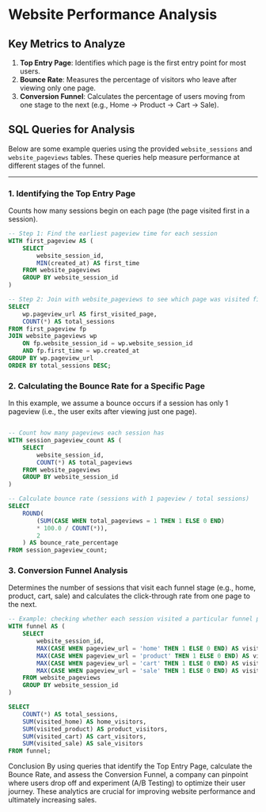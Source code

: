 # Website Performance Analysis


## Key Metrics to Analyze

1. **Top Entry Page**: Identifies which page is the first entry point for most users.  
2. **Bounce Rate**: Measures the percentage of visitors who leave after viewing only one page.  
3. **Conversion Funnel**: Calculates the percentage of users moving from one stage to the next (e.g., Home → Product → Cart → Sale).

## SQL Queries for Analysis

Below are some example queries using the provided `website_sessions` and `website_pageviews` tables. These queries help measure performance at different stages of the funnel.

---

### 1. Identifying the Top Entry Page

Counts how many sessions begin on each page (the page visited first in a session).

```sql
-- Step 1: Find the earliest pageview time for each session
WITH first_pageview AS (
    SELECT 
        website_session_id,
        MIN(created_at) AS first_time
    FROM website_pageviews
    GROUP BY website_session_id
)

-- Step 2: Join with website_pageviews to see which page was visited first
SELECT 
    wp.pageview_url AS first_visited_page,
    COUNT(*) AS total_sessions
FROM first_pageview fp
JOIN website_pageviews wp 
    ON fp.website_session_id = wp.website_session_id
    AND fp.first_time = wp.created_at
GROUP BY wp.pageview_url
ORDER BY total_sessions DESC;
```
### 2. Calculating the Bounce Rate for a Specific Page
In this example, we assume a bounce occurs if a session has only 1 pageview (i.e., the user exits after viewing just one page).
```sql

-- Count how many pageviews each session has
WITH session_pageview_count AS (
    SELECT
        website_session_id,
        COUNT(*) AS total_pageviews
    FROM website_pageviews
    GROUP BY website_session_id
)

-- Calculate bounce rate (sessions with 1 pageview / total sessions)
SELECT
    ROUND(
        (SUM(CASE WHEN total_pageviews = 1 THEN 1 ELSE 0 END) 
        * 100.0 / COUNT(*)), 
        2
    ) AS bounce_rate_percentage
FROM session_pageview_count;
```
### 3. Conversion Funnel Analysis
Determines the number of sessions that visit each funnel stage (e.g., home, product, cart, sale) and calculates the click-through rate from one page to the next.
```sql
-- Example: checking whether each session visited a particular funnel page
WITH funnel AS (
    SELECT 
        website_session_id,
        MAX(CASE WHEN pageview_url = 'home' THEN 1 ELSE 0 END) AS visited_home,
        MAX(CASE WHEN pageview_url = 'product' THEN 1 ELSE 0 END) AS visited_product,
        MAX(CASE WHEN pageview_url = 'cart' THEN 1 ELSE 0 END) AS visited_cart,
        MAX(CASE WHEN pageview_url = 'sale' THEN 1 ELSE 0 END) AS visited_sale
    FROM website_pageviews
    GROUP BY website_session_id
)

SELECT
    COUNT(*) AS total_sessions,
    SUM(visited_home) AS home_visitors,
    SUM(visited_product) AS product_visitors,
    SUM(visited_cart) AS cart_visitors,
    SUM(visited_sale) AS sale_visitors
FROM funnel;
```
Conclusion
By using queries that identify the Top Entry Page, calculate the Bounce Rate, and assess the Conversion Funnel, a company can pinpoint where users drop off and experiment (A/B Testing) to optimize their user journey. These analytics are crucial for improving website performance and ultimately increasing sales.

```





